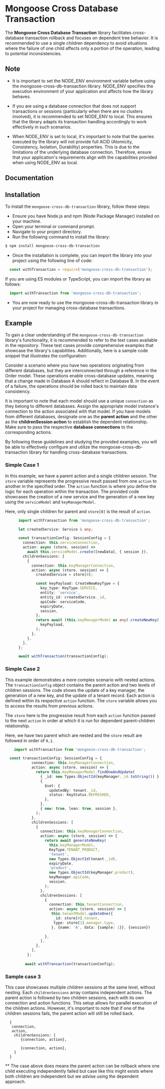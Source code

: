 # Mongoose Cross Database Transaction

The **Mongoose Cross Database Transaction** library facilitates cross-database transaction rollback and focuses on dependent tree behavior. It is recommended to use a single children dependency to avoid situations where the failure of one child affects only a portion of the operation, leading to potential inconsistencies.

## Note
- It is important to set the NODE_ENV environment variable before using the mongoose-cross-db-transaction library. NODE_ENV specifies the execution environment of your application and affects how the library behaves.

- If you are using a database connection that does not support transactions or sessions (particularly when there are no clusters involved), it is recommended to set NODE_ENV to local. This ensures that the library adapts its transaction handling accordingly to work effectively in such scenarios.

- When NODE_ENV is set to local, it's important to note that the queries executed by the library will not provide full ACID (Atomicity, Consistency, Isolation, Durability) properties. This is due to the limitations of the underlying database connection. Therefore, ensure that your application's requirements align with the capabilities provided when using NODE_ENV as local.

## Documentation

## Installation
To install the `mongoose-cross-db-transaction` library, follow these steps:

- Ensure you have Node.js and npm (Node Package Manager) installed on your machine.
- Open your terminal or command prompt.
- Navigate to your project directory.
- Run the following command to install the library:
```sh
$ npm install mongoose-cross-db-transaction
```
- Once the installation is complete, you can import the library into your project using the following line of code:
```ts
  const withTransaction = require('mongoose-cross-db-transaction');
```
If you are using ES modules or TypeScript, you can import the library as follows:
```ts
  import withTransaction from 'mongoose-cross-db-transaction';
```
- You are now ready to use the mongoose-cross-db-transaction library in your project for managing cross-database transactions.
## Example

To gain a clear understanding of the `mongoose-cross-db-transaction` library's functionality, it is recommended to refer to the test cases available in the repository. These test cases provide comprehensive examples that showcase the library's capabilities. Additionally, here is a sample code snippet that illustrates the configuration:

Consider a scenario where you have two operations originating from different databases, but they are interconnected through a reference in the Order model. These operations enable cross-database updates, meaning that a change made in Database A should reflect in Database B. In the event of a failure, the operations should be rolled back to maintain data consistency.

It is important to note that each model should use a unique `connection` as they belong to different databases. Assign the appropriate model instance's connection to the action associated with that model. If you have models from different databases, designate one as the **parent action** and the other as the **childrenSession action** to establish the dependent relationship. Make sure to pass the respective **database connections** to the corresponding actions.

By following these guidelines and studying the provided examples, you will be able to effectively configure and utilize the mongoose-cross-db-transaction library for handling cross-database transactions.

### Simple Case 1

In this example, we have a parent action and a single children session. The `store` variable represents the progressive result passed from one `action` to another in the specified order. The `action` function is where you define the logic for each operation within the transaction. The provided code showcases the creation of a new service and the generation of a new key using the `serviceModel` and `keyManagerModel`.

Here, only single children for parent and `store[0]` is the result of `action`.

```ts
      import withTransaction from 'mongoose-cross-db-transaction';

      let createdService: Service & any;

      const transactionConfig: SessionConfig = {
        connection: this.serviceConnection,
        action: async (store, session) =>
          await this.serviceModel.create([newData], { session }),
        childrenSessions: [
          {
            connection: this.keyManagerConnection,
            action: async (store, session) => {
              createdService = store[0];

              const keyPayload: CreateNewKeyType = {
                key_type: KeyType.SERVICE,
                entity: 'service',
                entity_id: createdService._id,
                apiCode: serviceCode,
                expiryDate,
                session,
              };
              return await (this.keyManagerModel as any).createNewKey(
                keyPayload,
              );
            },
          },
        ],
      };

      await withTransaction(transactionConfig);
```


### Simple Case 2
This example demonstrates a more complex scenario with nested actions. The `transactionConfig` object contains the parent action and two levels of children sessions. The code shows the update of a key manager, the generation of a new key, and the update of a tenant record. Each action is defined within its respective `action` function. The `store` variable allows you to access the results from previous actions.

The `store` here is the progressive result from each `action` function passed to the next `action` in order at which it is run for dependent parent-children relationship.

Here,  we have two parent which are nested and the `store` result are followed in order of `0,1`.

```ts
    import withTransaction from 'mongoose-cross-db-transaction';

  const transactionConfig: SessionConfig = {
            connection: this.keyManagerConnection,
            action: async (store, session) => {
              return this.keyManagerModel.findOneAndUpdate(
                { _id: new Types.ObjectId(keyManager._id.toString()) },
                {
                  $set: {
                    updatedBy: tenant._id,
                    status: KeyStatus.REFRESHED,
                  },
                },
                { new: true, lean: true, session },
              );
            },
            childrenSessions: [
              {
                connection: this.keyManagerConnection,
                action: async (store, session) => {
                  return await generateNewKey(
                    this.keyManagerModel,
                    KeyType.TENANT_PRODUCT,
                    'tenant',
                    new Types.ObjectId(tenant._id),
                    expiryDate,
                    'product',
                    new Types.ObjectId(keyManager.product),
                    keyManager.apiCode,
                    session,
                  );
                },
                childrenSessions: [
                  {
                    connection: this.tenantConnection,
                    action: async (store, session) => {
                     this.tenantModel.updateOne({
                      _id: store[0].tenant,
                      type: store[1].manager.type,
                     }, {name: 'A', data: {sample: 1}}, {session})
                     
                  },
                ],
              },
            ],
          };
         
         await withTransaction(transactionConfig);

```

### Sample case 3
This case showcases multiple children sessions at the same level, without nesting. Each `childrenSessions` array contains independent actions. The parent action is followed by two children sessions, each with its own connection and action functions. This setup allows for parallel execution of the children actions. However, it's important to note that if one of the children sessions fails, the parent action will still be rolled back.

```$
  {
   connection,
   action,
    childrenSessions: [
       {connection, action},
      
       {connection, action},
    ]
  }
```

** The case above does means the parent action can be rollback where one child executing independently failed but case like this might exists where both children are independent but we advise using the dependent approach.
